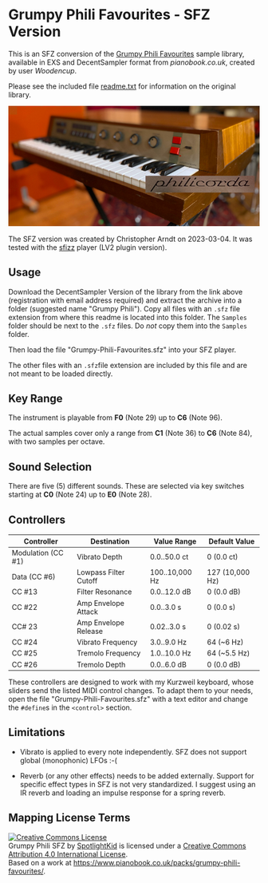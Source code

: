 # Grumpy Phili Favourites - SFZ Version

This is an SFZ conversion of the [Grumpy Phili Favourites] sample library,
available in EXS and DecentSampler format from *pianobook.co.uk*, created by
user *Woodencup*.

Please see the included file [readme.txt] for information on the original
library.

![Philicorda](Philicorda.jpg)

The SFZ version was created by Christopher Arndt on 2023-03-04. It was
tested with the [sfizz] player (LV2 plugin version).


## Usage

Download the DecentSampler Version of the library from the link above
(registration with email address required) and extract the archive into a
folder (suggested name "Grumpy Phili"). Copy all files with an `.sfz` file
extension from where this readme is located into this folder. The `Samples`
folder should be next to the `.sfz` files. Do *not* copy them into the
`Samples` folder.

Then load the file "Grumpy-Phili-Favourites.sfz" into your SFZ player.

The other files with an `.sfz`file  extension are included by this file and
are not meant to be loaded directly.


## Key Range

The instrument is playable from **F0** (Note 29) up to **C6** (Note 96).

The actual samples cover only a range from **C1** (Note 36) to **C6** (Note 84),
with two samples per octave.


## Sound Selection

There are five (5) different sounds. These are selected via key switches
starting at **C0** (Note 24) up to **E0** (Note 28).


## Controllers

| Controller          | Destination           | Value Range    | Default Value   |
| ------------------- | --------------------- | -------------- | --------------- |
| Modulation (CC #1)  | Vibrato Depth         | 0.0..50.0 ct   | 0 (0.0 ct)      |
| Data (CC #6)        | Lowpass Filter Cutoff | 100..10,000 Hz | 127 (10,000 Hz) |
| CC #13              | Filter Resonance      | 0.0..12.0 dB   | 0 (0.0 dB)      |
| CC #22              | Amp Envelope Attack   | 0.0..3.0 s     | 0 (0.0 s)       |
| CC# 23              | Amp Envelope Release  | 0.02..3.0 s    | 0 (0.02 s)      |
| CC #24              | Vibrato Frequency     | 3.0..9.0 Hz    | 64 (~6 Hz)      |
| CC #25              | Tremolo Frequency     | 1.0..10.0 Hz   | 64 (~5.5 Hz)    |
| CC #26              | Tremolo Depth         | 0.0..6.0 dB    | 0 (0.0 dB)      |

These controllers are designed to work with my Kurzweil keyboard, whose sliders
send the listed MIDI control changes. To adapt them to your needs, open the file
"Grumpy-Phili-Favourites.sfz" with a text editor and change the `#define`s
in the `<control>` section.


## Limitations

* Vibrato is applied to every note independently. SFZ does not support
  global (monophonic) LFOs :-(

* Reverb (or any other effects) needs to be added externally. Support for
  specific effect types in SFZ is not very standardized. I suggest using
  an IR reverb and loading an impulse response for a spring reverb.


## Mapping License Terms

<a rel="license" href="http://creativecommons.org/licenses/by/4.0/"><img alt="Creative Commons License" style="border-width:0" src="https://i.creativecommons.org/l/by/4.0/80x15.png" /></a><br /><span xmlns:dct="http://purl.org/dc/terms/" property="dct:title">Grumpy Phili SFZ</span> by <a xmlns:cc="http://creativecommons.org/ns#" href="https://github.com/sfzinstruments/mappings/tree/master/Pianobook%20SFZ/Grumpy%20Phili" property="cc:attributionName" rel="cc:attributionURL">SpotlightKid</a> is licensed under a <a rel="license" href="http://creativecommons.org/licenses/by/4.0/">Creative Commons Attribution 4.0 International License</a>.<br />Based on a work at <a xmlns:dct="http://purl.org/dc/terms/" href="https://www.pianobook.co.uk/packs/grumpy-phili-favourites/" rel="dct:source">https://www.pianobook.co.uk/packs/grumpy-phili-favourites/</a>.


[Grumpy Phili Favourites]: https://www.pianobook.co.uk/packs/grumpy-phili-favourites/
[readme.txt]: ./readme.txt
[sfizz]: https://sfz.tools/sfizz/
